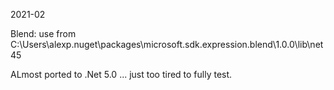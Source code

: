 ﻿
2021-02

Blend: use from C:\Users\alexp\.nuget\packages\microsoft.sdk.expression.blend\1.0.0\lib\net45


ALmost ported to .Net 5.0 ... just too tired to fully test.

